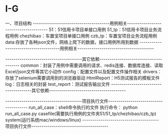 # I-G
一、项目结构
--------------------------------------用例相关--------------------------------------
51：51信用卡项目单接口用例
51_tp：51信用卡项目业务流程用例
chezhibao：车置宝项目单接口用例
czb_tp：车置宝项目业务流程用例
data:存放了各种json文件，网络上爬下的数据，接口用例所用到数据
--------------------------------------用例相关--------------------------------------



--------------------------------------其它依赖--------------------------------------
common：封装了用例中需要调用的请求、redis连接、数据库连接、读取Excel/json文件等其它小动作
config：配置文件以及配置文件操作相关
drivers：存放了selenium需要调用到的浏览器驱动
HtmlReport：H5测试报告的模板文件
log：日志相关的封装
test_report：测试报告输出文件
--------------------------------------其它依赖--------------------------------------



--------------------------------------项目执行文件--------------------------------------
run_all_case：shell命令执行的文件
执行命令：
python run_all_case.py casefile(需要执行用例的文件夹51/51_tp/chezhibao/czb_tp) system(运行系统mac/windows/linux)
--------------------------------------项目执行文件--------------------------------------